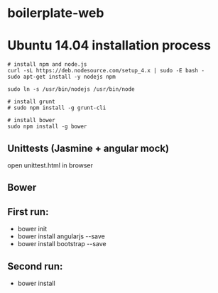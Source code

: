# boilerplate-web

Ubuntu 14.04 installation process
=================================

```
# install npm and node.js
curl -sL https://deb.nodesource.com/setup_4.x | sudo -E bash -
sudo apt-get install -y nodejs npm

sudo ln -s /usr/bin/nodejs /usr/bin/node

# install grunt
# sudo npm install -g grunt-cli

# install bower
sudo npm install -g bower

```

Unittests (Jasmine + angular mock)
------

open unittest.html in browser

Bower
------

## First run: 

- bower init
- bower install angularjs --save
- bower install bootstrap --save

## Second run: 

- bower install
